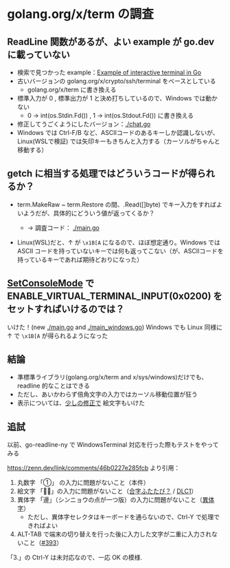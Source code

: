 golang.org/x/term の調査
========================

ReadLine 関数があるが、よい example が go.dev に載っていない
--------------------

+ 検索で見つかった example：[Example of interactive terminal in Go](https://gist.github.com/artyom/a59e2707976124f387f5)
+ 古いバージョンの golang.org/x/crypto/ssh/terminal をベースとしている
    + golang.org/x/term に書き換える
+ 標準入力が 0 , 標準出力が 1 と決め打ちしているので、Windows では動かない
    + 0 → int(os.Stdin.Fd()) , 1 → int(os.Stdout.Fd()) に書き換える
+ 修正してうごくようにしたバージョン：[./chat.go](https://github.com/hymkor/study-go-readchar/blob/038ef2b0e371c205842fd2184b08ba5ddb04ddf1/chat.go)
+ Windows では Ctrl-F/B など、ASCIIコードのあるキーしか認識しないが、Linux(WSLで検証) では矢印キーもきちんと入力する（カーソルがちゃんと移動する）

getch に相当する処理ではどういうコードが得られるか？
--------------------------

+ term.MakeRaw ~ term.Restore の間、.Read([]byte) でキー入力をすればよいようだが、具体的にどういう値が返ってくるか？
    + → 調査コード： [./main.go](https://github.com/hymkor/study-go-readchar/blob/038ef2b0e371c205842fd2184b08ba5ddb04ddf1/main.go)

+ Linux(WSL)だと、↑ が `\x1B[A` になるので、ほぼ想定通り。Windows では ASCII コードを持っていないキーでは何も返ってこない（が、ASCIIコードを持っているキーであれば期待どおりになった）

[SetConsoleMode] で ENABLE_VIRTUAL_TERMINAL_INPUT(0x0200) をセットすればいけるのでは？
----------------------

いけた！(new [./main.go](https://github.com/hymkor/study-go-readchar/blob/0296afe3d7a1903842d8c7c329e36085fe3edfff/main.go) and [./main_windows.go](https://github.com/hymkor/study-go-readchar/blob/0296afe3d7a1903842d8c7c329e36085fe3edfff/main_windows.go)) Windows でも Linux 同様に ↑ で `\x1B[A` が得られるようになった

結論
----

+ 準標準ライブラリ(golang.org/x/term and x/sys/windows)だけでも、readline 的なことはできる
+ ただし、あいかわらず倍角文字の入力ではカーソル移動位置が狂う
+ 表示については、[少しの修正で](https://github.com/hymkor/study-go-readchar/commit/f4dd61cab3c17023bffabe3f38514602f0ba7a31) 絵文字もいけた

[SetConsoleMode]: https://learn.microsoft.com/ja-jp/windows/console/setconsolemode

追試
----

以前、go-readline-ny で WindowsTerminal 対応を行った際もテストをやってみる

https://zenn.dev/link/comments/46b0227e285fcb より引用：

1. 丸数字 「①」 の入力に問題がないこと（本件）
2. 絵文字 「👨‍🌾」の入力に問題がないこと（[合字ふたたび？](https://zenn.dev/zetamatta/scraps/c735949deaa6fb) / [DLC1](https://zenn.dev/zetamatta/books/b820d588f4856bcf836c/viewer/29db17)）
3. 異体字 「邊󠄄」（シンニョウの点が一つ版）の入力に問題がないこと（[異体字](https://zenn.dev/zetamatta/books/b820d588f4856bcf836c/viewer/849ce9)）
    + ただし、異体字セレクタはキーボードを通らないので、Ctrl-Y で処理できればよい
4. ALT-TAB で端末の切り替えを行った後に入力した文字が二重に入力されないこと（[#393](https://github.com/zetamatta/nyagos/issues/393)）

「3.」の Ctrl-Y は未対応なので、一応 OK の模様.
